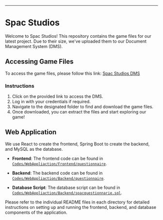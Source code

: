 
---

# Spac Studios

Welcome to Spac Studios! This repository contains the game files for our latest project. Due to their size, we've uploaded them to our Document Management System (DMS).

## Accessing Game Files

To access the game files, please follow this link: [Spac Studios DMS](https://dms.uom.lk/s/g9rao7BD59XYJ5x)

### Instructions

1. Click on the provided link to access the DMS.
2. Log in with your credentials if required.
3. Navigate to the designated folder to find and download the game files.
4. Once downloaded, you can extract the files and start exploring our game!

## Web Application

We use React to create the frontend, Spring Boot to create the backend, and MySQL as the database.

- **Frontend**: The frontend code can be found in [`Codes/WebAppliaction/Frontend/questionnaire`](./Codes/WebAppliaction/Frontend/questionnaire).

- **Backend**: The backend code can be found in [`Codes/WebAppliaction/Backend/questionnaire`](./Codes/WebAppliaction/Backend/questionnaire). 

- **Database Script**: The database script can be found in [`Codes/WebAppliaction/Backend/spacquestionnarie.sql`](./Codes/WebAppliaction/Backend/spacquestionnarie.sql).
  
Please refer to the individual README files in each directory for detailed instructions on setting up and running the frontend, backend, and database components of the application.



